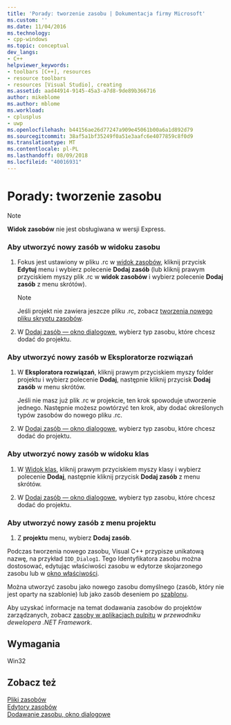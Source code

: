 ```yaml
---
title: 'Porady: tworzenie zasobu | Dokumentacja firmy Microsoft'
ms.custom: ''
ms.date: 11/04/2016
ms.technology:
- cpp-windows
ms.topic: conceptual
dev_langs:
- C++
helpviewer_keywords:
- toolbars [C++], resources
- resource toolbars
- resources [Visual Studio], creating
ms.assetid: aad44914-9145-45a3-a7d8-9de89b366716
author: mikeblome
ms.author: mblome
ms.workload:
- cplusplus
- uwp
ms.openlocfilehash: b44156ae26d77247a909e45061b00a6a1d892d79
ms.sourcegitcommit: 38af5a1bf35249f0a51e3aafc6e4077859c8f0d9
ms.translationtype: MT
ms.contentlocale: pl-PL
ms.lasthandoff: 08/09/2018
ms.locfileid: "40016931"
---
```

# <a name="how-to-create-a-resource"></a>Porady: tworzenie zasobu
> [!NOTE]
>  **Widok zasobów** nie jest obsługiwana w wersji Express.  
  
### <a name="to-create-a-new-resource-in-resource-view"></a>Aby utworzyć nowy zasób w widoku zasobu  
  
1.  Fokus jest ustawiony w pliku .rc w [widok zasobów](../windows/resource-view-window.md), kliknij przycisk **Edytuj** menu i wybierz polecenie **Dodaj zasób** (lub kliknij prawym przyciskiem myszy plik .rc w **widok zasobów** i wybierz polecenie **Dodaj zasób** z menu skrótów).  
  
     > [!NOTE] 
     > Jeśli projekt nie zawiera jeszcze pliku .rc, zobacz [tworzenia nowego pliku skryptu zasobów](../windows/how-to-create-a-resource-script-file.md).  
  
2.  W [Dodaj zasób — okno dialogowe](../windows/add-resource-dialog-box.md), wybierz typ zasobu, które chcesz dodać do projektu.  
  
### <a name="to-create-a-new-resource-in-solution-explorer"></a>Aby utworzyć nowy zasób w Eksploratorze rozwiązań  
  
1.  W **Eksploratora rozwiązań**, kliknij prawym przyciskiem myszy folder projektu i wybierz polecenie **Dodaj**, następnie kliknij przycisk **Dodaj zasób** w menu skrótów.  
  
     Jeśli nie masz już plik .rc w projekcie, ten krok spowoduje utworzenie jednego. Następnie możesz powtórzyć ten krok, aby dodać określonych typów zasobów do nowego pliku .rc.  
  
2.  W [Dodaj zasób — okno dialogowe](../windows/add-resource-dialog-box.md), wybierz typ zasobu, które chcesz dodać do projektu.  
  
### <a name="to-create-a-new-resource-in-class-view"></a>Aby utworzyć nowy zasób w widoku klas  
  
1.  W [Widok klas](http://msdn.microsoft.com/8d7430a9-3e33-454c-a9e1-a85e3d2db925), kliknij prawym przyciskiem myszy klasy i wybierz polecenie **Dodaj**, następnie kliknij przycisk **Dodaj zasób** z menu skrótów.  
  
2.  W [Dodaj zasób — okno dialogowe](../windows/add-resource-dialog-box.md), wybierz typ zasobu, które chcesz dodać do projektu.  
  
### <a name="to-create-a-new-resource-from-the-project-menu"></a>Aby utworzyć nowy zasób z menu projektu  
  
1.  Z **projektu** menu, wybierz **Dodaj zasób**.  
  
 Podczas tworzenia nowego zasobu, Visual C++ przypisze unikatową nazwę, na przykład `IDD_Dialog1`. Tego Identyfikatora zasobu można dostosować, edytując właściwości zasobu w edytorze skojarzonego zasobu lub w [okno właściwości](/visualstudio/ide/reference/properties-window).  
  
 Można utworzyć zasobu jako nowego zasobu domyślnego (zasób, który nie jest oparty na szablonie) lub jako zasób deseniem po [szablonu](../windows/how-to-use-resource-templates.md).  
  
 Aby uzyskać informacje na temat dodawania zasobów do projektów zarządzanych, zobacz [zasoby w aplikacjach pulpitu](/dotnet/framework/resources/index) w *przewodniku dewelopera .NET Framework*.

## <a name="requirements"></a>Wymagania    
 Win32  
  
## <a name="see-also"></a>Zobacz też  
 [Pliki zasobów](../windows/resource-files-visual-studio.md)   
 [Edytory zasobów](../windows/resource-editors.md)   
 [Dodawanie zasobu, okno dialogowe](../windows/add-resource-dialog-box.md)